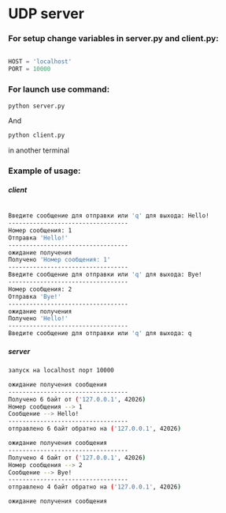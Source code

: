 # UDP server

### For setup change variables in server.py and client.py:
```python

HOST = 'localhost'
PORT = 10000

```

### For launch use command:
```sh
python server.py
```
And
```sh
python client.py
```
in another terminal

### Example of usage:

##### client
```sh

Введите сообщение для отправки или 'q' для выхода: Hello!
----------------------------------
Номер сообщения: 1
Отправка 'Hello!'
----------------------------------
ожидание получения
Получено 'Номер сообщения: 1'
----------------------------------
Введите сообщение для отправки или 'q' для выхода: Bye!
----------------------------------
Номер сообщения: 2
Отправка 'Bye!'
----------------------------------
ожидание получения
Получено 'Hello!'
----------------------------------
Введите сообщение для отправки или 'q' для выхода: q
```

##### server 
```sh
запуск на localhost порт 10000

ожидание получения сообщения
----------------------------------
Получено 6 байт от ('127.0.0.1', 42026)
Номер сообщения --> 1
Сообщение --> Hello!
----------------------------------
отправлено 6 байт обратно на ('127.0.0.1', 42026)

ожидание получения сообщения
----------------------------------
Получено 4 байт от ('127.0.0.1', 42026)
Номер сообщения --> 2
Сообщение --> Bye!
----------------------------------
отправлено 4 байт обратно на ('127.0.0.1', 42026)

ожидание получения сообщения
```
